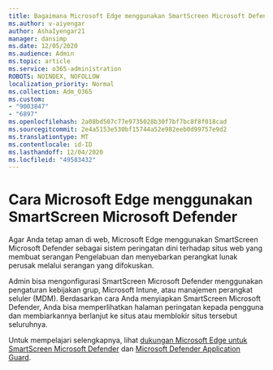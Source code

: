 ```yaml
---
title: Bagaimana Microsoft Edge menggunakan SmartScreen Microsoft Defender?
ms.author: v-aiyengar
author: AshaIyengar21
manager: dansimp
ms.date: 12/05/2020
ms.audience: Admin
ms.topic: article
ms.service: o365-administration
ROBOTS: NOINDEX, NOFOLLOW
localization_priority: Normal
ms.collection: Adm_O365
ms.custom:
- "9003847"
- "6897"
ms.openlocfilehash: 2a08bd507c77e9735028b30f7bf7bc8f8f018cad
ms.sourcegitcommit: 2e4a5153e530bf15744a52e982eeb0d99757e9d2
ms.translationtype: MT
ms.contentlocale: id-ID
ms.lasthandoff: 12/04/2020
ms.locfileid: "49583432"
---
```

# <a name="how-microsoft-edge-uses-microsoft-defender-smartscreen"></a>Cara Microsoft Edge menggunakan SmartScreen Microsoft Defender

Agar Anda tetap aman di web, Microsoft Edge menggunakan SmartScreen Microsoft Defender sebagai sistem peringatan dini terhadap situs web yang membuat serangan Pengelabuan dan menyebarkan perangkat lunak perusak melalui serangan yang difokuskan.

Admin bisa mengonfigurasi SmartScreen Microsoft Defender menggunakan pengaturan kebijakan grup, Microsoft Intune, atau manajemen perangkat seluler (MDM). Berdasarkan cara Anda menyiapkan SmartScreen Microsoft Defender, Anda bisa memperlihatkan halaman peringatan kepada pengguna dan membiarkannya berlanjut ke situs atau memblokir situs tersebut seluruhnya.

Untuk mempelajari selengkapnya, lihat [dukungan Microsoft Edge untuk SmartScreen Microsoft Defender](https://go.microsoft.com/fwlink/?linkid=2133081) dan [Microsoft Defender Application Guard](https://go.microsoft.com/fwlink/?linkid=2132839).